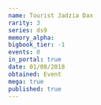 ```yaml
---
name: Tourist Jadzia Dax
rarity: 3
series: ds9
memory_alpha:
bigbook_tier: -1
events: 0
in_portal: true
date: 01/08/2018
obtained: Event
mega: true
published: true
---
```



